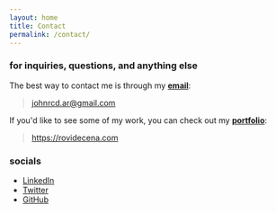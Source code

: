 ```yaml
---
layout: home
title: Contact
permalink: /contact/
---
```


### for inquiries, questions, and anything else

The best way to contact me is through my [**email**](mailto:johnrcd.ar@gmail.com):

> johnrcd.ar@gmail.com

If you'd like to see some of my work, you can check out my [**portfolio**](https://rovidecena.com):

> https://rovidecena.com

### socials

- [LinkedIn](https://www.linkedin.com/in/rovi-decena/)
- [Twitter](https://twitter.com/john_rcd)
- [GitHub](https://github.com/johnrcd)
